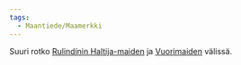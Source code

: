 ```yaml
---
tags:
  - Maantiede/Maamerkki
---
```

Suuri rotko [Rulindínin Haltija-maiden](Rulindínin%20Haltija-maat.md) ja [Vuorimaiden](Vuorimaat) välissä.
